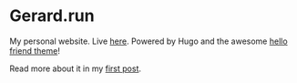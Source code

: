 # Gerard.run

My personal website. Live [here](https://gerard.run). Powered by Hugo and the awesome [hello friend theme](https://github.com/panr/hugo-theme-hello-friend)!

Read more about it in my [first post](https://gerard.run/posts/my-first-post/).